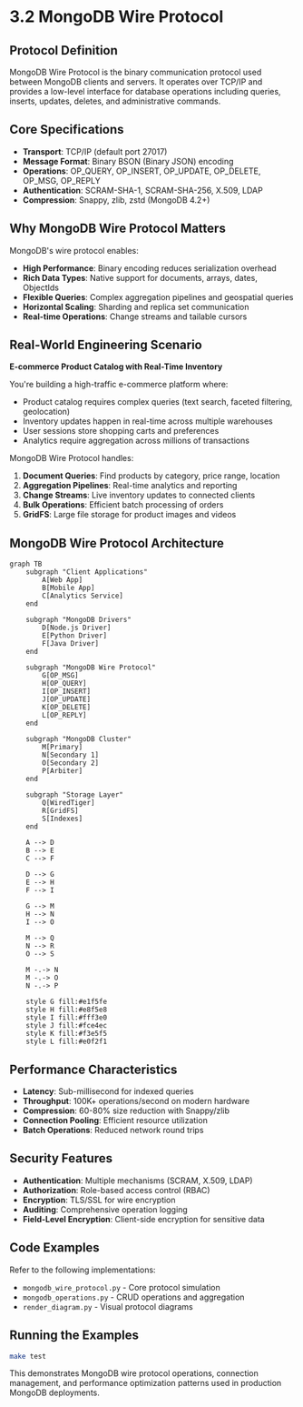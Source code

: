# 3.2 MongoDB Wire Protocol

## Protocol Definition

MongoDB Wire Protocol is the binary communication protocol used between MongoDB clients and servers. It operates over TCP/IP and provides a low-level interface for database operations including queries, inserts, updates, deletes, and administrative commands.

## Core Specifications

- **Transport**: TCP/IP (default port 27017)
- **Message Format**: Binary BSON (Binary JSON) encoding
- **Operations**: OP_QUERY, OP_INSERT, OP_UPDATE, OP_DELETE, OP_MSG, OP_REPLY
- **Authentication**: SCRAM-SHA-1, SCRAM-SHA-256, X.509, LDAP
- **Compression**: Snappy, zlib, zstd (MongoDB 4.2+)

## Why MongoDB Wire Protocol Matters

MongoDB's wire protocol enables:
- **High Performance**: Binary encoding reduces serialization overhead
- **Rich Data Types**: Native support for documents, arrays, dates, ObjectIds
- **Flexible Queries**: Complex aggregation pipelines and geospatial queries
- **Horizontal Scaling**: Sharding and replica set communication
- **Real-time Operations**: Change streams and tailable cursors

## Real-World Engineering Scenario

**E-commerce Product Catalog with Real-Time Inventory**

You're building a high-traffic e-commerce platform where:
- Product catalog requires complex queries (text search, faceted filtering, geolocation)
- Inventory updates happen in real-time across multiple warehouses
- User sessions store shopping carts and preferences
- Analytics require aggregation across millions of transactions

MongoDB Wire Protocol handles:
1. **Document Queries**: Find products by category, price range, location
2. **Aggregation Pipelines**: Real-time analytics and reporting
3. **Change Streams**: Live inventory updates to connected clients
4. **Bulk Operations**: Efficient batch processing of orders
5. **GridFS**: Large file storage for product images and videos

## MongoDB Wire Protocol Architecture

```mermaid
graph TB
    subgraph "Client Applications"
        A[Web App]
        B[Mobile App]
        C[Analytics Service]
    end
    
    subgraph "MongoDB Drivers"
        D[Node.js Driver]
        E[Python Driver]
        F[Java Driver]
    end
    
    subgraph "MongoDB Wire Protocol"
        G[OP_MSG]
        H[OP_QUERY]
        I[OP_INSERT]
        J[OP_UPDATE]
        K[OP_DELETE]
        L[OP_REPLY]
    end
    
    subgraph "MongoDB Cluster"
        M[Primary]
        N[Secondary 1]
        O[Secondary 2]
        P[Arbiter]
    end
    
    subgraph "Storage Layer"
        Q[WiredTiger]
        R[GridFS]
        S[Indexes]
    end
    
    A --> D
    B --> E
    C --> F
    
    D --> G
    E --> H
    F --> I
    
    G --> M
    H --> N
    I --> O
    
    M --> Q
    N --> R
    O --> S
    
    M -.-> N
    M -.-> O
    N -.-> P
    
    style G fill:#e1f5fe
    style H fill:#e8f5e8
    style I fill:#fff3e0
    style J fill:#fce4ec
    style K fill:#f3e5f5
    style L fill:#e0f2f1
```

## Performance Characteristics

- **Latency**: Sub-millisecond for indexed queries
- **Throughput**: 100K+ operations/second on modern hardware
- **Compression**: 60-80% size reduction with Snappy/zlib
- **Connection Pooling**: Efficient resource utilization
- **Batch Operations**: Reduced network round trips

## Security Features

- **Authentication**: Multiple mechanisms (SCRAM, X.509, LDAP)
- **Authorization**: Role-based access control (RBAC)
- **Encryption**: TLS/SSL for wire encryption
- **Auditing**: Comprehensive operation logging
- **Field-Level Encryption**: Client-side encryption for sensitive data

## Code Examples

Refer to the following implementations:
- `mongodb_wire_protocol.py` - Core protocol simulation
- `mongodb_operations.py` - CRUD operations and aggregation
- `render_diagram.py` - Visual protocol diagrams

## Running the Examples

```bash
make test
```

This demonstrates MongoDB wire protocol operations, connection management, and performance optimization patterns used in production MongoDB deployments.
